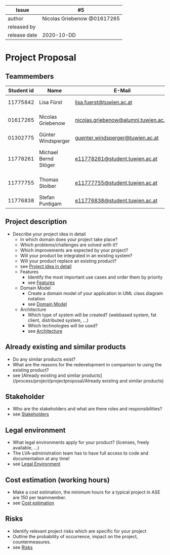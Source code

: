 | Issue        | #5 |
| ------------ | -- |
| author       | Nicolas Griebenow @01617265 |
| released by  |  |
| release date | 2020-10-DD |


# Project Proposal

## Teammembers
| Student id | Name                 | E-Mail                                | Role                                        |
| ---------- | -------------------- | ------------------------------------- | ------------------------------------------- |
| 11775842   | Lisa Fürst           | lisa.fuerst@tuwien.ac.at              | UI/UX/Corporate Design                      |
| 01617265   | Nicolas Griebenow    | nicolas.griebenow@alumni.tuwien.ac.at | Team Coordination, Risk Manager             |
| 01302775   | Günter Windsperger   | guenter.windsperger@tuwien.ac.at      | Test Manager                                |
| 11778261   | Michael Bernd Stöger | e11778261@student.tuwien.ac.at        | Technical Architect, Continuous Integration |
| 11777755   | Thomas Stoiber       | e11777755@student.tuwien.ac.at        | Quality Assurance/Code Style Guides         |
| 11776838   | Stefan Puntigam      | e11776838@student.tuwien.ac.at        | Security, Documentation                     |

## Project description
 - Describe your project idea in detail
    - In which domain does your project take place?
    - Which problems/challenges are solved with it?
    - Which improvements are expected by your project?
    - Will your product be integrated in an existing system?
    - Will your product replace an existing product?
    - see [Project idea in detail](/process/project/projectproposal/Project-idea-in-detail)
    - Features
       - Identify the most important use cases and order them by priority
       - see [Features](/process/project/projectproposal/Features)
    - Domain Model
       - Create a domain model of your application in UML class diagram notation
       - see [Domain Model](/process/project/projectproposal/Domain-model)
    - Architecture
       - Which type of system will be created? (webbased system, fat client, distributed system, ...)
       - Which technologies will be used?
       - see [Architecture](/process/project/projectproposal/Architecture)

## Already existing and similar products
 - Do any similar products exist?
 - What are the reasons for the redevelopment in comparison to using the existing product?
 - see [Already existing and similar products](/process/project/projectproposal/Already existing and similar products)

## Stakeholder
 - Who are the stakeholders and what are there roles and responsibilities?
 - see [Stakeholders](/process/project/projectproposal/Stakeholders)

## Legal environment
 - What legal environments apply for your product? (licenses, freely available, ...)
 - The LVA-administration team has to have full access to code and documentation at any time!
 - see [Legal Environment](/process/project/projectproposal/Legal-environment)

## Cost estimation (working hours)
 - Make a cost estimation, the minimum hours for a typical project in ASE are 150 per teammember.
 - see [Cost estimation](/process/project/projectproposal/Cost-Estimation)

## Risks
 - Identify relevant project risks which are specific for your project
 - Outline the probability of occurrence, impact on the project, countermeasures.
 - see [Risks](/process/risks/Risks)
